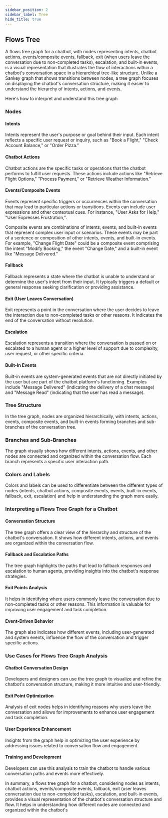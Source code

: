 ```yaml
---
sidebar_position: 2
sidebar_label: Tree
hide_title: true
---
```


## Flows Tree

A flows tree graph for a chatbot, with nodes representing intents, chatbot actions, events/composite events, fallback, exit (when users leave the conversation due to non-completed tasks), escalation, and built-in events, is a visual representation that illustrates the flow of interactions within a chatbot's conversation space in a hierarchical tree-like structure. Unlike a Sankey graph that shows transitions between nodes, a tree graph focuses on displaying the chatbot's conversation structure, making it easier to understand the hierarchy of intents, actions, and events. 

Here's how to interpret and understand this tree graph

### Nodes

#### Intents

Intents represent the user's purpose or goal behind their input. Each intent reflects a specific user request or inquiry, such as "Book a Flight," "Check Account Balance," or "Order Pizza."

#### Chatbot Actions

Chatbot actions are the specific tasks or operations that the chatbot performs to fulfill user requests. These actions include actions like "Retrieve Flight Options," "Process Payment," or "Retrieve Weather Information."

#### Events/Composite Events

Events represent specific triggers or occurrences within the conversation that may lead to particular actions or transitions. Events can include user expressions and other contextual cues. For instance, "User Asks for Help," "User Expresses Frustration,".

Composite events are combinations of intents, events, and built-in events that represent complex user input or scenarios. These events may be part of a sentence or composition of other intents, events, and built-in events. For example, "Change Flight Date" could be a composite event comprising the intent "Modify Booking," the event "Change Date," and a built-in event like "Message Delivered."

#### Fallback

Fallback represents a state where the chatbot is unable to understand or determine the user's intent from their input. It typically triggers a default or general response seeking clarification or providing assistance.

#### Exit (User Leaves Conversation) 

Exit represents a point in the conversation where the user decides to leave the interaction due to non-completed tasks or other reasons. It indicates the end of the conversation without resolution.

#### Escalation

Escalation represents a transition where the conversation is passed on or escalated to a human agent or a higher level of support due to complexity, user request, or other specific criteria.

#### Built-In Events

Built-in events are system-generated events that are not directly initiated by the user but are part of the chatbot platform's functioning. Examples include "Message Delivered" (indicating the delivery of a chat message) and "Message Read" (indicating that the user has read a message).


### Tree Structure

In the tree graph, nodes are organized hierarchically, with intents, actions, events, composite events, and built-in events forming branches and sub-branches of the conversation tree.

### Branches and Sub-Branches

The graph visually shows how different intents, actions, events, and other nodes are connected and organized within the conversation flow. Each branch represents a specific user interaction path.

### Colors and Labels

Colors and labels can be used to differentiate between the different types of nodes (intents, chatbot actions, composite events, events, built-in events, fallback, exit, escalation) and help in understanding the graph more easily.

### Interpreting a Flows Tree Graph for a Chatbot

#### Conversation Structure

The tree graph offers a clear view of the hierarchy and structure of the chatbot's conversation. It shows how different intents, actions, and events are organized within the conversation flow.

#### Fallback and Escalation Paths

The tree graph highlights the paths that lead to fallback responses and escalation to human agents, providing insights into the chatbot's response strategies.

#### Exit Points Analysis

It helps in identifying where users commonly leave the conversation due to non-completed tasks or other reasons. This information is valuable for improving user engagement and task completion.

#### Event-Driven Behavior

The graph also indicates how different events, including user-generated and system events, influence the flow of the conversation and trigger specific actions.

### Use Cases for Flows Tree Graph Analysis

#### Chatbot Conversation Design

Developers and designers can use the tree graph to visualize and refine the chatbot's conversation structure, making it more intuitive and user-friendly.

#### Exit Point Optimization

Analysis of exit nodes helps in identifying reasons why users leave the conversation and allows for improvements to enhance user engagement and task completion.

#### User Experience Enhancement

Insights from the graph help in optimizing the user experience by addressing issues related to conversation flow and engagement.

#### Training and Development

Developers can use this analysis to train the chatbot to handle various conversation paths and events more effectively.

In summary, a flows tree graph for a chatbot, considering nodes as intents, chatbot actions, events/composite events, fallback, exit (user leaves conversation due to non-completed tasks), escalation, and built-in events, provides a visual representation of the chatbot's conversation structure and flow. It helps in understanding how different nodes are connected and organized within the chatbot's
